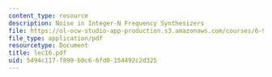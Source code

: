 ```yaml
---
content_type: resource
description: Noise in Integer-N Frequency Synthesizers
file: https://ol-ocw-studio-app-production.s3.amazonaws.com/courses/6-976-high-speed-communication-circuits-and-systems-spring-2003/5494c117f899b0c66fd0154492c2d325_lec16.pdf
file_type: application/pdf
resourcetype: Document
title: lec16.pdf
uid: 5494c117-f899-b0c6-6fd0-154492c2d325
---
```

